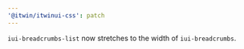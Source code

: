 ```yaml
---
'@itwin/itwinui-css': patch
---
```


`iui-breadcrumbs-list` now stretches to the width of `iui-breadcrumbs`.
